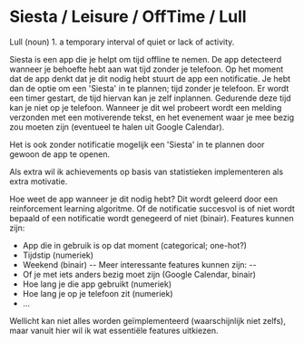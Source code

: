# Siesta / Leisure / OffTime / Lull #

Lull (noun)
1.
a temporary interval of quiet or lack of activity.

Siesta is een app die je helpt om tijd offline te nemen. De app detecteerd wanneer je behoefte hebt aan wat tijd zonder je telefoon. Op het moment dat de app denkt dat je dit nodig hebt stuurt de app een notificatie. Je hebt dan de optie om een 'Siesta' in te plannen; tijd zonder je telefoon. Er wordt een timer gestart, de tijd hiervan kan je zelf inplannen. Gedurende deze tijd kan je niet op je telefoon. Wanneer je dit wel probeert wordt een melding verzonden met een motiverende tekst, en het evenement waar je mee bezig zou moeten zijn (eventueel te halen uit Google Calendar). 

Het is ook zonder notificatie mogelijk een 'Siesta' in te plannen door gewoon de app te openen.

Als extra wil ik achievements op basis van statistieken implementeren als extra motivatie.

Hoe weet de app wanneer je dit nodig hebt?
Dit wordt geleerd door een reinforcement learning algoritme. Of de notificatie succesvol is of niet wordt bepaald of een notificatie wordt genegeerd of niet (binair). 
Features kunnen zijn:
 * App die in gebruik is op dat moment (categorical; one-hot?)
 * Tijdstip (numeriek)
 * Weekend (binair)
 -- Meer interessante features kunnen zijn: -- 
 * Of je met iets anders bezig moet zijn (Google Calendar, binair)
 * Hoe lang je die app gebruikt (numeriek)
 * Hoe lang je op je telefoon zit (numeriek)
 * ...

Wellicht kan niet alles worden geïmplementeerd (waarschijnlijk niet zelfs), maar vanuit hier wil ik wat essentiële features uitkiezen.
